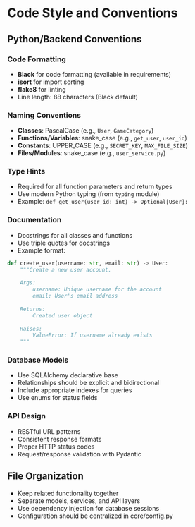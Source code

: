 # Code Style and Conventions

## Python/Backend Conventions

### Code Formatting
- **Black** for code formatting (available in requirements)
- **isort** for import sorting
- **flake8** for linting
- Line length: 88 characters (Black default)

### Naming Conventions
- **Classes**: PascalCase (e.g., `User`, `GameCategory`)
- **Functions/Variables**: snake_case (e.g., `get_user`, `user_id`)
- **Constants**: UPPER_CASE (e.g., `SECRET_KEY`, `MAX_FILE_SIZE`)
- **Files/Modules**: snake_case (e.g., `user_service.py`)

### Type Hints
- Required for all function parameters and return types
- Use modern Python typing (from `typing` module)
- Example: `def get_user(user_id: int) -> Optional[User]:`

### Documentation
- Docstrings for all classes and functions
- Use triple quotes for docstrings
- Example format:
```python
def create_user(username: str, email: str) -> User:
    """Create a new user account.
    
    Args:
        username: Unique username for the account
        email: User's email address
        
    Returns:
        Created user object
        
    Raises:
        ValueError: If username already exists
    """
```

### Database Models
- Use SQLAlchemy declarative base
- Relationships should be explicit and bidirectional
- Include appropriate indexes for queries
- Use enums for status fields

### API Design
- RESTful URL patterns
- Consistent response formats
- Proper HTTP status codes
- Request/response validation with Pydantic

## File Organization
- Keep related functionality together
- Separate models, services, and API layers
- Use dependency injection for database sessions
- Configuration should be centralized in core/config.py